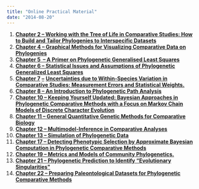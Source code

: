 ```yaml
---
title: "Online Practical Material"
date: "2014-08-20"
---
```


1. **[Chapter 2 – Working with the Tree of Life in Comparative Studies: How to Build and Tailor Phylogenies to Interspecific Datasets](http://www.mpcm-evolution.com/practice/online-practical-material-chapter-2 "Chapter 2 – Working with the Tree of Life in Comparative Studies: How to Build and Tailor Phylogenies to Interspecific Datasets")**
2. **[Chapter 4 – Graphical Methods for Visualizing Comparative Data on Phylogenies](http://www.mpcm-evolution.com/practice/online-practical-material-chapter-4 "Chapter 4 – Graphical Methods for Visualizing Comparative Data on Phylogenies")** 
3. [**Chapter 5  – A Primer on Phylogenetic Generalised Least Squares**](http://www.mpcm-evolution.com/practice/online-practical-material-chapter-5 "Chapter 5  – A Primer on Phylogenetic Generalised Least Squares")
4. [**Chapter 6 – Statistical Issues and Assumptions of Phylogenetic Generalized Least Squares**](http://www.mpcm-evolution.com/practice/online-practical-material-chapter-6 "Chapter 6 – Statistical Issues and Assumptions of Phylogenetic Generalized Least Squares")
5. **[Chapter 7](http://www.mpcm-evolution.com/practice/online-practical-material-chapter-7 "Chapter 7 – Uncertainties Due to Within-Species Variation in Comparative Studies: Measurement Errors and Statistical Weights")** **[–](http://www.mpcm-evolution.com/practice/online-practical-material-chapter-6 "Chapter 6 – Statistical Issues and Assumptions of Phylogenetic Generalized Least Squares")** **[Uncertainties due to Within-Species Variation in Comparative Studies: Measurement Errors and Statistical Weights.](http://www.mpcm-evolution.com/practice/online-practical-material-chapter-7 "Chapter 7 – Uncertainties Due to Within-Species Variation in Comparative Studies: Measurement Errors and Statistical Weights")** 
6. [**Chapter 8 – An Introduction to Phylogenetic Path Analysis**](http://www.mpcm-evolution.com/practice/online-practical-material-chapter-8 "Chapter 8 – An Introduction to Phylogenetic Path Analysis")
7. [**Chapter 10 – Keeping Yourself Updated: Bayesian Approaches in Phylogenetic Comparative Methods with a Focus on Markov Chain Models of Discrete Character Evolution**](http://www.mpcm-evolution.com/practice/chapter-10-keeping-updated-bayesian-approaches-phylogenetic-comparative-methods-focus-markov-chain-models-discrete-character-evolution "Chapter 10  – Keeping Yourself Updated: Bayesian Approaches in Phylogenetic Comparative Methods with a Focus on Markov Chain Models of Discrete Character Evolution")
8. **[Chapter 11 – General Quantitative Genetic Methods for Comparative Biology](http://www.mpcm-evolution.com/practice/online-practical-material-chapter-11 "Chapter 11 – General Quantitative Genetic Methods for Comparative Biology")**
9. [**Chapter 12 – Multimodel-Inference in Comparative Analyses**](http://www.mpcm-evolution.com/practice/online-practical-material-chapter-12 "Chapter 12 – Multimodel-Inference in Comparative Analyses")
10. **[Chapter 13 – Simulation of Phylogenetic Data](http://www.mpcm-evolution.com/practice/online-practical-material-chapter-13 "Chapter 13 – Simulation of Phylogenetic Data")**
11. [**Chapter 17 – Detecting Phenotypic Selection by Approximate Bayesian Computation in Phylogenetic Comparative Methods**](http://www.mpcm-evolution.com/practice/online-practical-material-chapter-17 "Chapter 17 – Detecting Phenotypic Selection by Approximate Bayesian Computation in Phylogenetic Comparative Methods")
12. **[Chapter 19 – Metrics and Models of Community Phylogenetics.](http://www.mpcm-evolution.com/practice/online-practical-material-chapter-19 "Chapter 19 – Metrics and Models of Community Phylogenetics")**
13. [**Chapter 21 – Phylogenetic Prediction to Identify “Evolutionary Singularities"**](http://www.mpcm-evolution.com/practice/online-practical-material-chapter-21 "Chapter 21 – Phylogenetic Prediction to Identify “Evolutionary Singularities”")
14. [**Chapter 22 – Preparing Paleontological Datasets for Phylogenetic Comparative Methods**](http://www.mpcm-evolution.com/practice/online-practical-material-chapter-22 "Chapter 22 – Preparing Paleontological Datasets for Phylogenetic Comparative Methods")

